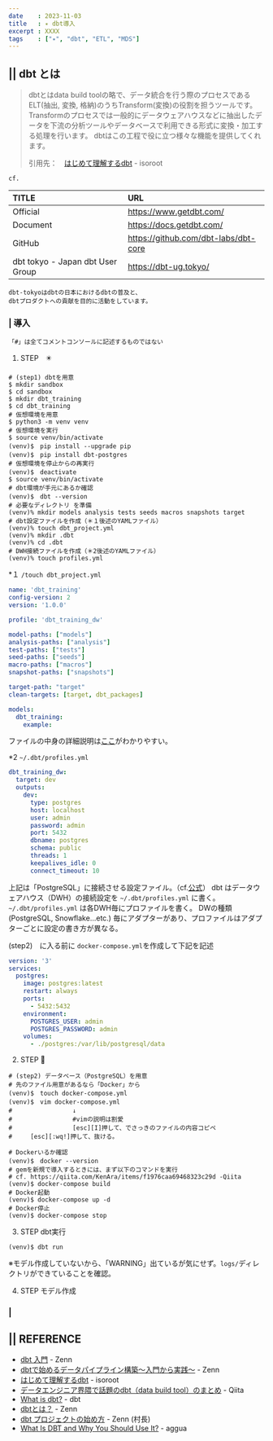 ```yaml
---
date    : 2023-11-03
title   : ✴️ dbt導入
excerpt : XXXX
tags    : ["✴️", "dbt", "ETL", "MDS"]
---
```


## || dbt とは
> dbtとはdata build toolの略で、データ統合を行う際のプロセスであるELT(抽出, 変換, 格納)のうちTransform(変換)の役割を担うツールです。Transformのプロセスでは一般的にデータウェアハウスなどに抽出したデータを下流の分析ツールやデータベースで利用できる形式に変換・加工する処理を行います。
dbtはこの工程で役に立つ様々な機能を提供してくれます。
> 
> 引用先：　[はじめて理解するdbt](https://www.isoroot.jp/blog/6054/) - isoroot 

`cf. `

|TITLE|URL|
|:-|:-|
|Official|https://www.getdbt.com/|
|Document|https://docs.getdbt.com/|
|GitHub|https://github.com/dbt-labs/dbt-core|
|dbt tokyo - Japan dbt User Group|https://dbt-ug.tokyo/|

    dbt-tokyoはdbtの日本におけるdbtの普及と、
    dbtプロダクトへの貢献を目的に活動をしています。


### | 導入

    「#」は全てコメントコンソールに記述するものではない

1. STEP　✴️
```shell
# (step1) dbtを用意
$ mkdir sandbox
$ cd sandbox
$ mkdir dbt_training
$ cd dbt_training
# 仮想環境を用意
$ python3 -m venv venv
# 仮想環境を実行
$ source venv/bin/activate
(venv)$　pip install --upgrade pip
(venv)$　pip install dbt-postgres
# 仮想環境を停止からの再実行
(venv)$　deactivate
$ source venv/bin/activate
# dbt環境が手元にあるか確認
(venv)$　dbt --version
# 必要なディレクトリ を準備
(venv)% mkdir models analysis tests seeds macros snapshots target
# dbt設定ファイルを作成（＊１後述のYAMLファイル）
(venv)% touch dbt_project.yml
(venv)% mkdir .dbt
(venv)% cd .dbt
# DWH接続ファイルを作成（＊2後述のYAMLファイル）
(venv)% touch profiles.yml
```

*１ `/touch dbt_project.yml`
```yaml
name: 'dbt_training'
config-version: 2
version: '1.0.0'

profile: 'dbt_training_dw'

model-paths: ["models"]
analysis-paths: ["analysis"]
test-paths: ["tests"]
seed-paths: ["seeds"]
macro-paths: ["macros"]
snapshot-paths: ["snapshots"]

target-path: "target"
clean-targets: [target, dbt_packages]

models:
  dbt_training:
    example:
```
ファイルの中身の詳細説明は[ここ](https://zenn.dev/foursue/books/31456a86de5bb4/viewer/7fce02#%E5%90%84%E3%82%BF%E3%82%B0%E3%81%AE%E8%AA%AC%E6%98%8E)がわかりやすい。


*2 `~/.dbt/profiles.yml`
```yaml
dbt_training_dw:
  target: dev
  outputs:
    dev:
      type: postgres
      host: localhost
      user: admin
      password: admin
      port: 5432
      dbname: postgres
      schema: public
      threads: 1
      keepalives_idle: 0 
      connect_timeout: 10
```
上記は「PostgreSQL」に接続させる設定ファイル。（cf.[公式](https://docs.getdbt.com/docs/core/connect-data-platform/postgres-setup)）
dbt はデータウェアハウス（DWH）の接続設定を `~/.dbt/profiles.yml` に書く。　`~/.dbt/profiles.yml` は各DWH毎にプロファイルを書く。
DWの種類(PostgreSQL, Snowflake...etc.) 毎にアダプターがあり、プロファイルはアダプターごとに設定の書き方が異なる。


(step2)　に入る前に `docker-compose.yml`を作成して下記を記述
```yaml
version: '3'
services:
  postgres:
    image: postgres:latest
    restart: always
    ports:
      - 5432:5432
    environment:
      POSTGRES_USER: admin
      POSTGRES_PASSWORD: admin
    volumes:
      - ./postgres:/var/lib/postgresql/data
```


2. STEP 🐘 
```shell
# (step2) データベース（PostgreSQL）を用意
# 先のファイル用意があるなら「Docker」から
(venv)$　touch docker-compose.yml
(venv)$　vim docker-compose.yml
#　　　　　　　　　　↓
#　　　　　　　　　　#vimの説明は割愛
#　　　　　　　　　　[esc][I]押して、でさっきのファイルの内容コピペ
#     [esc][:wq!]押して、抜ける。

# Dockerいるか確認
(venv)$　docker --version
# gemを新規で導入するときには、まず以下のコマンドを実行
# cf. https://qiita.com/KenAra/items/f1976caa69468323c29d -Qiita
(venv)$ docker-compose build
# Docker起動
(venv)$ docker-compose up -d
# Docker停止
(venv)$ docker-compose stop
```


3. STEP dbt実行
```sell
(venv)$ dbt run
```
※モデル作成していないから、「WARNING」出ているが気にせず。`logs/`ディレクトリができていることを確認。


4. STEP モデル作成

### | 


## || REFERENCE
- [dbt 入門](https://zenn.dev/foursue/books/31456a86de5bb4) - Zenn
- [dbtで始めるデータパイプライン構築〜入門から実践〜](https://zenn.dev/dbt_tokyo/books/537de43829f3a0) - Zenn
- [はじめて理解するdbt](https://www.isoroot.jp/blog/6054/) - isoroot
- [データエンジニア界隈で話題のdbt（data build tool）のまとめ](https://qiita.com/manabian/items/67af7e4476d436aded77) - Qiita
- [What is dbt?](https://docs.getdbt.com/docs/introduction) - dbt
- [dbtとは？](https://zenn.dev/dbt_tokyo/books/537de43829f3a0/viewer/what_dbt) - Zenn
- [dbt プロジェクトの始め方](https://zenn.dev/foursue/books/31456a86de5bb4/viewer/04bca4) - Zenn (村長)
- [What Is DBT and Why You Should Use It?](https://www.aggua.io/blog/what-is-dbt-why-use-it) - aggua
